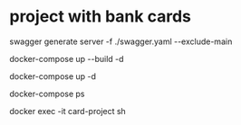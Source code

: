 # project with bank cards

swagger generate server -f ./swagger.yaml --exclude-main

docker-compose up --build -d

docker-compose up -d

docker-compose ps

docker exec -it card-project sh
